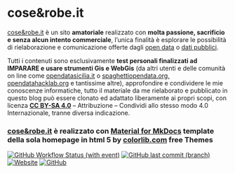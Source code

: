 # cose&robe.it
[cose&robe.it](https://coseerobe.it/) è un sito **amatoriale** realizzato con **molta passione, sacrificio e senza alcun intento commerciale**, l’unica finalità è esplorare le possibilità di rielaborazione e comunicazione offerte dagli [open data](https://it.wikipedia.org/wiki/Dati_aperti) o [dati pubblici](https://medium.com/open-data-stories/non-open-data-ma-dati-pubblici-la-metafora-dellacqua-b09ff1c24fe3).

Tutti i contenuti sono esclusivamente **test personali finalizzati ad IMPARARE e usare strumenti Gis e WebGis** (da altri utenti e delle comunità on line come [opendatasicilia.it](http://opendatasicilia.it/) o [spaghettiopendata.org,](http://www.spaghettiopendata.org/) [opendatahacklab.org](http://opendatahacklab.org/site/) e tantissime altre), approfondire e condividere le mie conoscenze informatiche, tutto il materiale da me rielaborato e pubblicato in questo blog può essere clonato ed adattato liberamente ai propri scopi, con licenza **[CC BY-SA 4.0](https://creativecommons.org/licenses/by/4.0/deed.it)** – Attribuzione – Condividi allo stesso modo 4.0 Internazionale, tranne diversa indicazione.


### [cose&robe.it](https://coseerobe.it/) è realizzato con [Material for MkDocs](https://squidfunk.github.io/mkdocs-material/)  template della sola homepage in html 5 by [colorlib.com](https://colorlib.com/) free Themes
[![GitHub Workflow Status (with event)](https://img.shields.io/github/actions/workflow/status/coseerobe/coseerobe/gh-deploy.yml?label=Github%20Pages)](https://coseerobe.it/) [![GitHub last commit (branch)](https://img.shields.io/github/last-commit/coseerobe/coseerobe/main?label=Ultimo%20aggiornamento)](https://coseerobe.it/)  [![Website](https://img.shields.io/website?url=https%3A%2F%2Fcoseerobe.it%2Fblog%2F&label=Sito%20web%20onlie)](https://coseerobe.it/) [![GitHub](https://img.shields.io/github/license/coseerobe/coseerobe?label=Licenza)](https://github.com/coseerobe/coseerobe/blob/main/LICENSE.md) 
